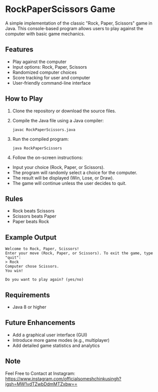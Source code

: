 # RockPaperScissors Game
A simple implementation of the classic "Rock, Paper, Scissors" game in Java. This console-based program allows users to play against the computer with basic game mechanics.

## Features
- Play against the computer
- Input options: Rock, Paper, Scissors
- Randomized computer choices
- Score tracking for user and computer
- User-friendly command-line interface
## How to Play
1. Clone the repository or download the source files.
2. Compile the Java file using a Java compiler:

       javac RockPaperScissors.java
3. Run the compiled program:

       java RockPaperScissors
4. Follow the on-screen instructions:
- Input your choice (Rock, Paper, or Scissors).
- The program will randomly select a choice for the computer.
- The result will be displayed (Win, Lose, or Draw).
- The game will continue unless the user decides to quit.
## Rules
- Rock beats Scissors
- Scissors beats Paper
- Paper beats Rock
## Example Output

    Welcome to Rock, Paper, Scissors!
    Enter your move (Rock, Paper, or Scissors). To exit the game, type "quit":
    > Rock
    Computer chose Scissors.
    You win!

    Do you want to play again? (yes/no)
## Requirements
- Java 8 or higher
## Future Enhancements
- Add a graphical user interface (GUI)
- Introduce more game modes (e.g., multiplayer)
- Add detailed game statistics and analytics

## Note 
Feel Free to Contact at Instagram: https://www.instagram.com/officialsomeshchinkusingh?igsh=MW1vdTZwbDdmMTZxbw==

